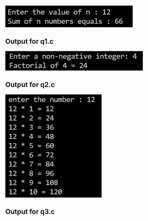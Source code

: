 ![output](./assets/image.png)

## Output for q1.c

![output](./assets/image-1.png)

## Output for q2.c

![output](./assets/image-2.png)

## Output for q3.c
